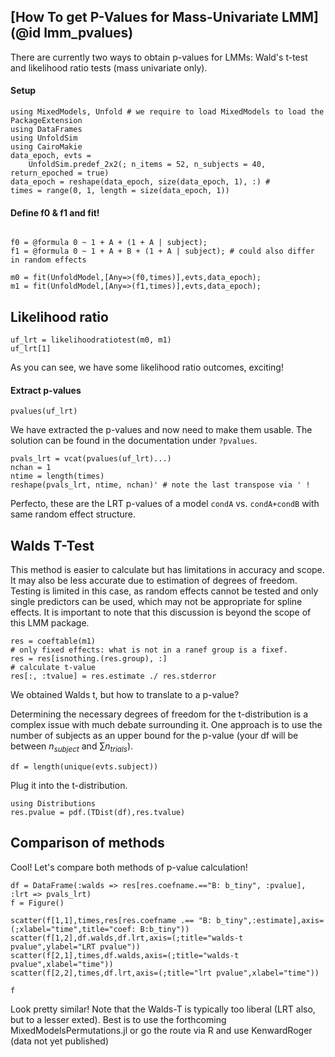 ## [How To get P-Values for Mass-Univariate LMM](@id lmm_pvalues)    
There are currently two ways to obtain p-values for LMMs: Wald's t-test and likelihood ratio tests (mass univariate only).

#### Setup
```@example Main
using MixedModels, Unfold # we require to load MixedModels to load the PackageExtension
using DataFrames
using UnfoldSim
using CairoMakie
data_epoch, evts =
    UnfoldSim.predef_2x2(; n_items = 52, n_subjects = 40, return_epoched = true)
data_epoch = reshape(data_epoch, size(data_epoch, 1), :) # 
times = range(0, 1, length = size(data_epoch, 1))
```

#### Define f0 & f1 and fit!
```@example Main

f0 = @formula 0 ~ 1 + A + (1 + A | subject);
f1 = @formula 0 ~ 1 + A + B + (1 + A | subject); # could also differ in random effects
            
m0 = fit(UnfoldModel,[Any=>(f0,times)],evts,data_epoch);
m1 = fit(UnfoldModel,[Any=>(f1,times)],evts,data_epoch);

```

## Likelihood ratio
```@example Main
uf_lrt = likelihoodratiotest(m0, m1)
uf_lrt[1]
```
As you can see, we have some likelihood ratio outcomes, exciting!

#### Extract p-values
```@example Main
pvalues(uf_lrt)
```
We have extracted the p-values and now need to make them usable.     The solution can be found in the documentation under `?pvalues`.
```@example Main
pvals_lrt = vcat(pvalues(uf_lrt)...)
nchan = 1
ntime = length(times)
reshape(pvals_lrt, ntime, nchan)' # note the last transpose via ' !
```

Perfecto, these are the LRT p-values of a model `condA` vs. `condA+condB` with same random effect structure.

## Walds T-Test
This method is easier to calculate but has limitations in accuracy and scope. It may also be less accurate due to estimation of degrees of freedom. Testing is limited in this case, as random effects cannot be tested and only single predictors can be used, which may not be appropriate for spline effects. It is important to note that this discussion is beyond the scope of this LMM package. 

```@example Main
res = coeftable(m1)
# only fixed effects: what is not in a ranef group is a fixef.
res = res[isnothing.(res.group), :] 
# calculate t-value
res[:, :tvalue] = res.estimate ./ res.stderror
``` 

We obtained Walds t, but how to translate to a p-value?

Determining the necessary degrees of freedom for the t-distribution is a complex issue with much debate surrounding it. 
One approach is to use the number of subjects as an upper bound for the p-value (your df will be between $n_{subject}$ and $\sum{n_{trials}}$).

```@example Main
df = length(unique(evts.subject))
```
Plug it into the t-distribution. 

```@example Main
using Distributions
res.pvalue = pdf.(TDist(df),res.tvalue)
```

## Comparison of methods
Cool! Let's compare both methods of p-value calculation!
```@example Main
df = DataFrame(:walds => res[res.coefname.=="B: b_tiny", :pvalue], :lrt => pvals_lrt)
f = Figure()

scatter(f[1,1],times,res[res.coefname .== "B: b_tiny",:estimate],axis=(;xlabel="time",title="coef: B:b_tiny"))
scatter(f[1,2],df.walds,df.lrt,axis=(;title="walds-t pvalue",ylabel="LRT pvalue"))
scatter(f[2,1],times,df.walds,axis=(;title="walds-t pvalue",xlabel="time"))
scatter(f[2,2],times,df.lrt,axis=(;title="lrt pvalue",xlabel="time"))

f
``` 
Look pretty similar! Note that the Walds-T is typically too liberal (LRT also, but to a lesser exted). Best is to use the forthcoming MixedModelsPermutations.jl or go the route via R and use KenwardRoger (data not yet published)

